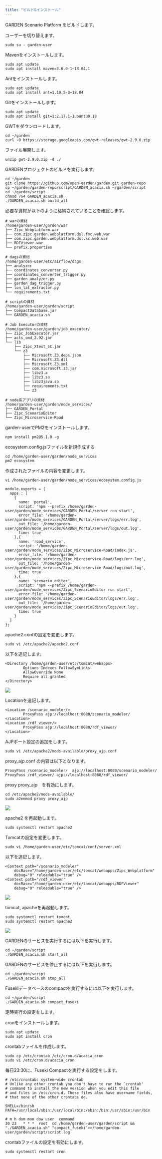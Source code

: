 ```yaml
---
title: "ビルド&インストール"
---
```


GARDEN Scenario Platform をビルドします。

ユーザーを切り替えます。
```
sudo su - garden-user
```

Mavenをインストールします。
```
sudo apt update
sudo apt install maven=3.6.0-1~18.04.1
```

Antをインストールします。
```
sudo apt update
sudo apt install ant=1.10.5-3~18.04
```

Gitをインストールします。
```
sudo apt update
sudo apt install git=1:2.17.1-1ubuntu0.18
```

GWTをダウンロードします。
```
cd ~/garden
curl -O https://storage.googleapis.com/gwt-releases/gwt-2.9.0.zip
```
ファイル展開します。
```
unzip gwt-2.9.0.zip -d ./
```

GARDENプロジェクトのビルドを実行します。
```
cd ~/garden
git clone https://github.com/open-garden/garden.git garden-repo
cp ~/garden/garden-repo/script/GARDEN_acacia.sh ~/garden/script	
cd ~/garden/script
chmod 764 GARDEN_acacia.sh	
./GARDEN_acacia.sh build_all
```

必要な資材が以下のように格納されていることを確認します。

```
# warの資材
/home/garden-user/garden/war
├── Zipc_Webplatform.war
├── com.zipc.garden.webplatform.dsl.fmc.web.war
├── com.zipc.garden.webplatform.dsl.sc.web.war
├── RDFViewer.war
└── prefix.properties

# dagsの資材
/home/garden-user/etc/airflow/dags
├── analyzer
├── coordinates_converter.py
├── coordinates_converter_trigger.py
├── garden_analyzer.py
├── garden_dag_trigger.py
├── lon_lat_extractor.py
└── requirements.txt

# scriptの資材
/home/garden-user/garden/script
├── CompactDatabase.jar
└── GARDEN_acacia.sh

# Job Executorの資材
/home/garden-user/garden/job_executor/
├── Zipc_JobExecutor.jar
├── acts_cmd_2.92.jar
└── lib
    ├── Zipc_Xtext_SC.jar
    └── z3
        ├── Microsoft.Z3.deps.json
        ├── Microsoft.Z3.dll
        ├── Microsoft.Z3.xml
        ├── com.microsoft.z3.jar
        ├── libz3.a
        ├── libz3.so
        ├── libz3java.so
        ├── requirements.txt
        └── z3

# node系アプリの資材
/home/garden-user/garden/node_services/
├── GARDEN_Portal
├── Zipc_ScenarioEditor
└── Zipc_Microservice-Road
```


garden-userでPM2をインストールします。

```
npm install pm2@5.1.0 -g
```

ecosystem.config.jsファイルを新規作成する
```
cd /home/garden-user/garden/node_services
pm2 ecosystem
```

作成されたファイルの内容を変更します。
```
vi /home/garden-user/garden/node_services/ecosystem.config.js
```

```
module.exports = {
  apps : [
    {
      name: 'portal',
      script: 'npm --prefix /home/garden-user/garden/node_services/GARDEN_Portal/server run start',
      error_file: '/home/garden-user/garden/node_services/GARDEN_Portal/server/logs/err.log',
      out_file: '/home/garden-user/garden/node_services/GARDEN_Portal/server/logs/out.log',
      time: true
    },{
      name: 'road_service',
      script: '/home/garden-user/garden/node_services/Zipc_Microservice-Road/index.js',
      error_file: '/home/garden-user/garden/node_services/Zipc_Microservice-Road/logs/err.log',
      out_file: '/home/garden-user/garden/node_services/Zipc_Microservice-Road/logs/out.log',
      time: true
    },{
      name: 'scenario_editor',
      script: 'npm --prefix /home/garden-user/garden/node_services/Zipc_ScenarioEditor run start',
      error_file: '/home/garden-user/garden/node_services/Zipc_ScenarioEditor/logs/err.log',
      out_file: '/home/garden-user/garden/node_services/Zipc_ScenarioEditor/logs/out.log',
      time: true
    }
  ]
};

```


apache2.confの設定を変更します。
```
sudo vi /etc/apache2/apache2.conf
```
以下を追記します。
```
<Directory /home/garden-user/etc/tomcat/webapps>
        Options Indexes FollowSymLinks
        AllowOverride None
        Require all granted
</Directory>
```

![](/images/tutorial/Build.ja/2021-06-22-09-15-49.png)




Locationを追記します。
```
<Location /scenario_modeler/>
        ProxyPass ajp://localhost:8080/scenario_modeler/
</Location>
<Location /rdf_viewer/>
        ProxyPass ajp://localhost:8080/rdf_viewer/
</Location>
```


AJPポート設定の追加をします。
```
sudo vi /etc/apache2/mods-available/proxy_ajp.conf
```
proxy_ajp.conf の内容は以下となります。
```
ProxyPass /scenario_modeler/  ajp://localhost:8080/scenario_modeler/
ProxyPass /rdf_viewer/ ajp://localhost:8080/rdf_viewer/
```

proxy proxy_ajp　を有効にします。
```
cd /etc/apache2/mods-available/
sudo a2enmod proxy proxy_ajp
```
![](/images/tutorial/Build.ja/2021-06-22-09-17-37.png)

apache2 を再起動します。
```
sudo systemctl restart apache2
```

Tomcatの設定を変更します。
```
sudo vi /home/garden-user/etc/tomcat/conf/server.xml
```
以下を追記します。
```
<Context path="/scenario_modeler"
    docBase="/home/garden-user/etc/tomcat/webapps/Zipc_Webplatform"
    debug="0" reloadable="true" />
<Context path="/rdf_viewer"
    docBase="/home/garden-user/etc/tomcat/webapps/RDFViewer"
    debug="0" reloadable="true" />
```

![](/images/tutorial/Build.ja/2021-06-22-09-19-48.png)



tomcat, apacheを再起動します。
```
sudo systemctl restart tomcat
sudo systemctl restart apache2
```

![](/images/tutorial/Build.ja/2021-06-22-09-20-31.png)




GARDENのサービスを実行するには以下を実行します。
```
cd ~/garden/script
./GARDEN_acacia.sh start_all
```

GARDENのサービスを停止するには以下を実行します。
```
cd ~/garden/script
./GARDEN_acacia.sh stop_all
```

Fusekiデータベースのcompactを実行するには以下を実行します。
```
cd ~/garden/script
./GARDEN_acacia.sh compact_fuseki
```


定時実行の設定をします。

cronをインストールします。
```
sudo apt update
sudo apt install cron
```

crontabファイルを作成します。
```
sudo cp /etc/crontab /etc/cron.d/acacia_cron
sudo vi /etc/cron.d/acacia_cron
```

毎日23:30に、Fuseki Compactを実行する設定をします。

```
# /etc/crontab: system-wide crontab
# Unlike any other crontab you don't have to run the `crontab'
# command to install the new version when you edit this file
# and files in /etc/cron.d. These files also have username fields,
# that none of the other crontabs do.

SHELL=/bin/sh
PATH=/usr/local/sbin:/usr/local/bin:/sbin:/bin:/usr/sbin:/usr/bin

# m h dom mon dow user  command
30 23   * * *  root  cd /home/garden-user/garden/script && "./GARDEN_acacia.sh" "compact_fuseki">>/home/garden-user/garden/script/script.log

```

crontabファイルの設定を有効にします。
```
sudo systemctl restart cron
```
